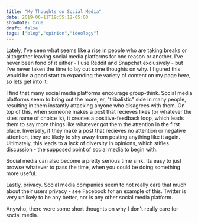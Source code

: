 ```yaml
---
title: "My Thoughts on Social Media"
date: 2019-06-11T19:55:12-05:00
showDate: true
draft: false
tags: ["blog","opinion","ideology"]
---
```


Lately, I've seen what seems like a rise in people who are taking breaks or alltogether leaving social media platforms for one reason or another. I've never been fond of it either - I use Reddit and Snapchat exclusively - but I've never taken the time to lay out some thoughts on why. I figured this would be a good start to expanding the variety of content on my page here, so lets get into it.


I find that many social media platforms encourage group-think. Social media platforms seem to bring out the more, er, "tribalistic" side in many people, resulting in them instantly attacking anyone who disagrees with them. On top of this, when someone makes a post that recieves likes (or whatever the sites name of choice is), it creates a positive-feedback loop, which leads them to say more things like whatever got them the attention in the first place. Inversely, if they make a post that recieves no attention or negative attention, they are likely to shy away from posting anything like it again. Ultimately, this leads to a lack of diversity in opinions, which stifles discussion - the supposed point of social media to begin with.

Social media can also become a pretty serious time sink. Its easy to just browse whatever to pass the time, when you could be doing something more useful.

Lastly, privacy. Social media companies seem to not really care that much about their users privacy - see Facebook for an example of this. Twitter is very unlikely to be any better, nor is any other social media platform.

Anywho, there were some short thoughts on why I don't really care for social media.
